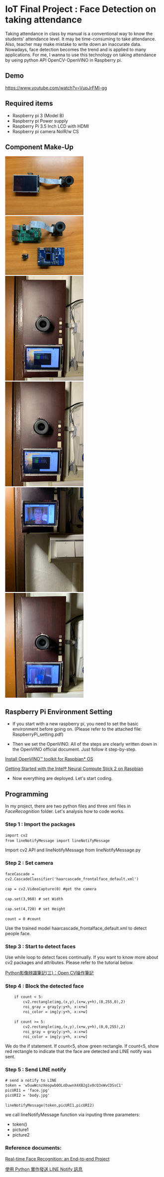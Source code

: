 # IoT Final Project : Face Detection on taking attendance

Taking attendance in class by manual is a conventional way to know the students' attendance level. It may be time-consuming to take attendance. Also, teacher may make mistake to write down an inaccurate data. Nowadays, face detection becomes the trend and is applied to many applications. For me, I wanna to use this 
technology on taking attendance by ueing python API OpenCV-OpenVINO in Raspberry pi.
## Demo
https://www.youtube.com/watch?v=VupJrFMl-gg

## Required items
* Raspberry pi 3 (Model B)
* Raspberry pi Power supply
* Raspberry Pi 3.5 Inch LCD with HDMI
* Raspberry pi camera NoIR/w CS   
 

## Component Make-Up

<img src="S__15433732.jpg" width="50%" height="50%" /> <img src="S__15433733.jpg" width="50%" height="50%" />
<img src="A81061BA-8D74-4A50-B1DD-A6445A15BD99.jpg" width="50%" height="50%" /> 
<img src="29D8486A-204F-401C-8EBC-A6D3EE46E3EA.jpg" width="50%" height="50%" />
<img src="362066A2-0943-4A04-81B9-3CA4D5649E30.jpg" width="50%" height="50%" /> 
<img src="120FD173-5A34-4E5E-A307-0E9FC7ACBC14.jpg" width="50%" height="50%" />



## Raspberry Pi Environment Setting

* If you start with a new raspberry pi, you need to set the basic environment before going on.
(Please refer to the attached file: RaspberryPi_setting.pdf)

* Then we set the OpenVINO. All of the steps are clearly written down in the OpenVINO official document. Just follow it step-by-step.

[Install OpenVINO™ toolkit for Raspbian* OS](https://docs.openvinotoolkit.org/latest/_docs_install_guides_installing_openvino_raspbian.html)

[Getting Started with the Intel® Neural Compute Stick 2 on Raspbian](https://www.youtube.com/watch?v=34KN-UJsd58)

*  Now everything are deployed. Let's start coding.

## Programming

In my project, there are two python files and three xml files in *FaceRecognition* folder. Let's analysis how to code works.

### Step 1 : Import the packages
`import cv2`	
`from lineNotifyMessage import lineNotifyMessage`

Import cv2 API and lineNotifyMessage from lineNotifyMessage.py
### Step 2 : Set camera
	faceCascade = cv2.CascadeClassifier('haarcascade_frontalface_default.xml')
	 
	cap = cv2.VideoCapture(0) #get the camera
	 
	cap.set(3,960) # set Width
	 
	cap.set(4,720) # set Height
	 
	count = 0 #count

Use the trained model haarcascade_frontalface_default.xml to detect people face.
### Step 3 : Start to detect faces

Use while loop to detect faces continually.
If you want to know more about cv2 packages and attributes. Please refer to the tutorial below.

[Python影像辨識筆記(三)：Open CV操作筆記](https://medium.com/@yanweiliu/python影像辨識筆記-三-open-cv操作筆記-1eab0b95339c)

### Step 4 : Block the detected face
		if count < 5:
            cv2.rectangle(img,(x,y),(x+w,y+h),(0,255,0),2)
            roi_gray = gray[y:y+h, x:x+w]
            roi_color = img[y:y+h, x:x+w]
        
        if count >= 5:
            cv2.rectangle(img,(x,y),(x+w,y+h),(0,0,255),2)
            roi_gray = gray[y:y+h, x:x+w]
            roi_color = img[y:y+h, x:x+w]

We do the if statement. If count<5, show green rectangle. If count<5, show red rectangle to indicate that the face are detected and LINE notify was sent. 
### Step 5 : Send LINE notify
	# send a notify to LINE
	token = 'w5uwWcnzXeopwb0OLoDuwnX4XB2g1v0cQ3xWvCDSsC1'
	picURI1 = 'face.jpg'
	picURI2 = 'body.jpg'

	lineNotifyMessage(token,picURI1,picURI2)
	

we call lineNotifyMessage function via inputing three parameters: 

* token()
* picture1
* picture2

### Reference documents:

[Real-time Face Recognition: an End-to-end Project](https://www.instructables.com/id/Real-time-Face-Recognition-an-End-to-end-Project/)

[使用 Python 實作發送 LINE Notify 訊息](https://bustlec.github.io/note/2018/07/10/line-notify-using-python/)

